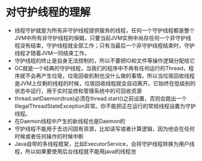 # 对守护线程的理解
- 线程守护就是为所有非守护线程提供服务的线程，任何一个守护线程都是整个JVM中所有非守护线程的保姆，只要当前JVM实例中尚存任何一个非守护线程没有结束，守护线程就全部工作；只有当最后一个非守护线程结束时，守护线程才随着JVM一同结束工作。
- 守护线程的终止是自身无法控制的，所以不要把IO和文件等操作逻辑分配给它
- GC就是一个经典的守护线程，当我们的程序中不再有任何运行的Thread，程序就不会再产生垃圾，垃圾回收机制也没什么做的事情，所以当垃圾回收线程是JVM上仅剩的线程的时候，垃圾回收线程就会自动离开。它始终在低级别的状态中运行，用于实时监控和管理系统中的可回收资源
- thread.setDaemon(true)必须在thread.start()之前设置，否则会跑出一个IllegalThreadStateException异常。你不能把正在运行的常规线程设置为守护线程。
- 在Daemon线程中产生的新线程也是Daemon的
- 守护线程不能用于去访问固有资源，比如读写或者计算逻辑，因为他会在任何时候或者任何操作的时候中断
- Java自带的多线程框架，比如ExecutorService，会将守护线程转换为用户线程，所以如果要使用后台线程就不能用java的线程池